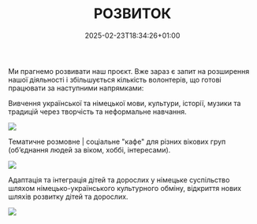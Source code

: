 ﻿---
title: РОЗВИТОК
date: 2025-02-23T18:34:26+01:00
featureimage: https://res.cloudinary.com/dqzyy5upv/image/upload/v1740411397/featured_vgroht.jpg
---

Ми прагнемо розвивати наш проєкт. Вже зараз є запит на розширення нашої діяльності і збільшується кількість волонтерів, що готові працювати за наступними напрямками:

Вивчення  української  та німецької  мови, культури, історії, музики та традицій через творчість та неформальне  навчання.

![](https://res.cloudinary.com/dqzyy5upv/image/upload/v1740411417/img1_odvqaa.jpg)

Тематичне  розмовне | соціальне "кафе" для різних вікових груп (об’єднання людей за віком, хоббі, інтересами).

![](https://res.cloudinary.com/dqzyy5upv/image/upload/v1740411430/img2_tt0mdx.jpg)

Адаптація  та інтеграція  дітей та дорослих  у німецьке  суспільство шляхом німецько-українського культурного обміну, відкриття  нових  шляхів  розвитку  дітей та дорослих.

![](https://res.cloudinary.com/dqzyy5upv/image/upload/v1740411437/img3_idqijv.jpg)

